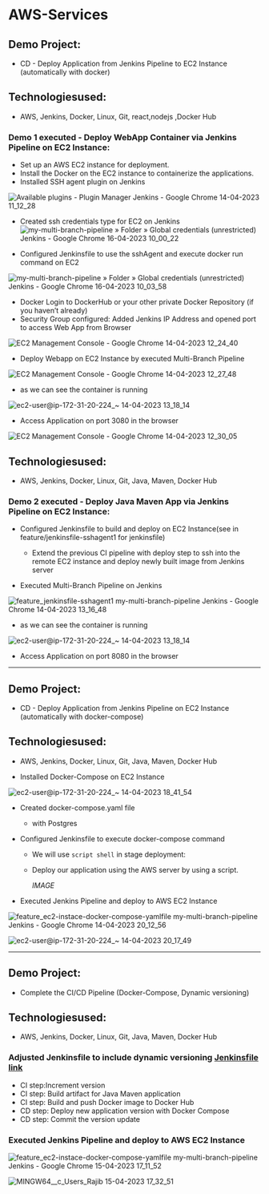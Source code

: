 # AWS-Services

## Demo Project:
*  CD - Deploy Application from Jenkins Pipeline to EC2 Instance (automatically with docker)

## Technologiesused:
*  AWS, Jenkins, Docker, Linux, Git, react,nodejs ,Docker Hub

### Demo 1 executed - Deploy WebApp Container via Jenkins Pipeline on EC2 Instance:

*  Set up an AWS EC2 instance for deployment.
* Install the  Docker on the EC2 instance to containerize the  applications.
* Installed SSH agent plugin on Jenkins

![Available plugins - Plugin Manager  Jenkins  - Google Chrome 14-04-2023 11_12_28](https://user-images.githubusercontent.com/96679708/232266677-8fef5acc-0b91-4ea7-81d0-d511071934d5.png)


* Created ssh credentials type for EC2 on Jenkins
![my-multi-branch-pipeline » Folder » Global credentials (unrestricted)  Jenkins  - Google Chrome 16-04-2023 10_00_22](https://user-images.githubusercontent.com/96679708/232266723-1395008c-5ed7-47f8-9683-1085759f9713.png)


*  Configured Jenkinsfile to use the sshAgent and execute docker run command 
on EC2

  
  ![my-multi-branch-pipeline » Folder » Global credentials (unrestricted)  Jenkins  - Google Chrome 16-04-2023 10_03_58](https://user-images.githubusercontent.com/96679708/232274719-f7d83a74-da83-4771-8a3b-825a0383b6f2.png)

  
*  Docker Login to DockerHub or your other private Docker Repository (if you haven’t already)
*  Security Group configured: Added Jenkins IP Address and opened port to access Web App from Browser 

![EC2 Management Console - Google Chrome 14-04-2023 12_24_40](https://user-images.githubusercontent.com/96679708/232274808-a3287246-c6b3-4b30-88b6-4513152076bd.png)

 
* Deploy Webapp on EC2 Instance by executed Multi-Branch Pipeline

![EC2 Management Console - Google Chrome 14-04-2023 12_27_48](https://user-images.githubusercontent.com/96679708/232274850-a78db942-89b8-486a-a505-4cbb53db6638.png)



* as we can see the container is running 

![ec2-user@ip-172-31-20-224_~ 14-04-2023 13_18_14](https://user-images.githubusercontent.com/96679708/232275690-4a390cd7-0d85-4888-8711-f3482a415744.png)

*  Access Application on port 3080 in the browser


![EC2 Management Console - Google Chrome 14-04-2023 12_30_05](https://user-images.githubusercontent.com/96679708/232275037-53398831-eca1-409e-862d-4b06376ec119.png)

## Technologiesused:
*  AWS, Jenkins, Docker, Linux, Git, Java, Maven, Docker Hub

### Demo 2 executed - Deploy Java Maven App via Jenkins Pipeline on EC2 Instance:
 * Configured Jenkinsfile to build and deploy on EC2 Instance(see in feature/jenkinsfile-sshagent1 for jenkinsfile)

   * Extend the previous CI pipeline with deploy step to ssh into the remote EC2 instance and deploy newly built image from Jenkins server
 * Executed Multi-Branch Pipeline on Jenkins

![feature_jenkinsfile-sshagent1  my-multi-branch-pipeline   Jenkins  - Google Chrome 14-04-2023 13_16_48](https://user-images.githubusercontent.com/96679708/232276547-f007266b-677f-4ec5-a665-00375c8abfd4.png)


* as we can see the container is running 

![ec2-user@ip-172-31-20-224_~ 14-04-2023 13_18_14](https://user-images.githubusercontent.com/96679708/232275690-4a390cd7-0d85-4888-8711-f3482a415744.png)

*  Access Application on port 8080 in the browser

-------------------------------------------------------------------------------------



##  Demo Project:
*  CD - Deploy Application from Jenkins Pipeline on EC2 Instance (automatically with docker-compose)

## Technologiesused:
*  AWS, Jenkins, Docker, Linux, Git, Java, Maven, Docker Hub

* Installed Docker-Compose on EC2 Instance
  
![ec2-user@ip-172-31-20-224_~ 14-04-2023 18_41_54](https://user-images.githubusercontent.com/96679708/232323227-b63c2db6-db1b-46cc-9b69-9e79a23b3c49.png)


*  Created docker-compose.yaml file

   * with Postgres  

*  Configured Jenkinsfile to execute docker-compose command

   * We will use   ```script shell``` in stage deployment: 
   * Deploy our application using the AWS server by using a script.

     *IMAGE*
*  Executed Jenkins Pipeline and deploy to AWS EC2 Instance



![feature_ec2-instace-docker-compose-yamlfile  my-multi-branch-pipeline   Jenkins  - Google Chrome 14-04-2023 20_12_56](https://user-images.githubusercontent.com/96679708/232323507-0ed94f6b-60a6-4116-ada1-21663c1a47fe.png)


![ec2-user@ip-172-31-20-224_~ 14-04-2023 20_17_49](https://user-images.githubusercontent.com/96679708/232323478-78535621-0543-435a-bcf9-bb9cc8b413ea.png)

------------------------------------------------------------------------------------------------------------------



## Demo Project:
*  Complete the CI/CD Pipeline (Docker-Compose, Dynamic versioning) 
## Technologiesused: 
* AWS, Jenkins, Docker, Linux, Git, Java, Maven, Docker Hub


### Adjusted Jenkinsfile to include dynamic versioning   [Jenkinsfile link](https://github.com/Rajib-Mardi/AWS-Services/blob/CD-with-dockerCompose/Jenkinsfile-CD)
* CI step:Increment version 
* CI step: Build artifact for Java Maven application 
* CI step: Build and push Docker image to Docker Hub 
* CD step: Deploy new application version with Docker Compose 
* CD step: Commit the version update

### Executed Jenkins Pipeline and deploy to AWS EC2 Instance

![feature_ec2-instace-docker-compose-yamlfile  my-multi-branch-pipeline   Jenkins  - Google Chrome 15-04-2023 17_11_52](https://user-images.githubusercontent.com/96679708/232329639-211b817e-8641-4aee-bf96-878f11594248.png)


![MINGW64__c_Users_Rajib 15-04-2023 17_32_51](https://user-images.githubusercontent.com/96679708/232329645-77e4cfeb-ce78-4e2b-a53a-5a77ed9677b2.png)


